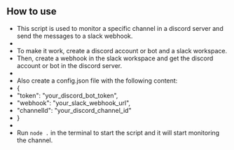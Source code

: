 ## How to use
 * This script is used to monitor a specific channel in a discord server and send the messages to a slack webhook.
 * 
 * To make it work, create a discord account or bot and a slack workspace.
 * Then, create a webhook in the slack workspace and get the discord account or bot in the discord server.
 * 
 * Also create a config.json file with the following content:
 * {
 *  "token": "your_discord_bot_token",
 * "webhook": "your_slack_webhook_url",
 * "channelId": "your_discord_channel_id"
 * }
 * 
 * Run `node .` in the terminal to start the script and it will start monitoring the channel.